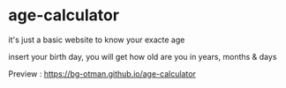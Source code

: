 # age-calculator

it's just a basic website to know your exacte age

insert your birth day, you will get how old are you in years, months & days

Preview : https://bg-otman.github.io/age-calculator
